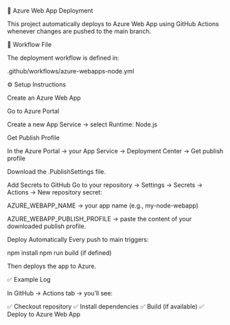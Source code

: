 🚀 Azure Web App Deployment 

This project automatically deploys to Azure Web App using GitHub Actions whenever changes are pushed to the main branch.

🧩 Workflow File

The deployment workflow is defined in:

.github/workflows/azure-webapps-node.yml

⚙️ Setup Instructions

Create an Azure Web App

Go to Azure Portal

Create a new App Service → select Runtime: Node.js

Get Publish Profile

In the Azure Portal → your App Service → Deployment Center → Get publish profile

Download the .PublishSettings file.

Add Secrets to GitHub
Go to your repository → Settings → Secrets → Actions → New repository secret:

AZURE_WEBAPP_NAME → your app name (e.g., my-node-webapp)

AZURE_WEBAPP_PUBLISH_PROFILE → paste the content of your downloaded publish profile.

Deploy Automatically
Every push to main triggers:

npm install
npm run build (if defined)


Then deploys the app to Azure.

✅ Example Log

In GitHub → Actions tab → you’ll see:

✅ Checkout repository
✅ Install dependencies
✅ Build (if available)
✅ Deploy to Azure Web App
